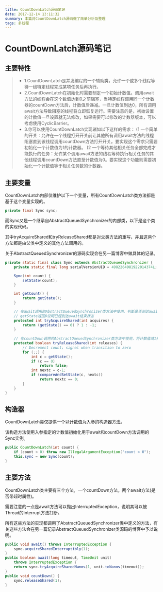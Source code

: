 ```yaml
---
title: CountDownLatch源码笔记
date: 2017-12-14 13:11:32
summary: 本篇对CountDownLatch源码做了简单分析及整理
tags: 多线程
---
```


# CountDownLatch源码笔记
## 主要特性
> * 1.CountDownLatch是并发编程的一个辅助类，允许一个或多个线程等待一组特定线程完成某项任务后再执行。
> * 2.CountDownLatch在初始化时需要制定一个初始计数值。调用await方法的线程会在这个数值达到0之前阻塞，当特定线程调用同一个计数器的countDown方法后，计数值后递减。一旦计数值到达0，所有调用await方法导致阻塞的线程将立即恢复运行。需要注意的是，初始设置的计数值一旦设置就无法修改，如果需要可以修改的计数器版本，可以考虑使用CyclicBarrier。
> * 3.你可以使用CountDownLatch实现诸如以下这样的需求：
>   (1 一个简单的开关：允许在一个线程打开开关前让其他所有调用await方法的线程阻塞直到该线程调用countDown方法打开开关。要实现这个需求只需要初始化一个计数值为1的计数器。
>   (2 一个等待其他相关任务全部完成才能执行的任务：允许某个调用await方法的线程等待执行相关任务的其他线程调用countDown方法直至计数值为0。要实现这个功能则需要初始化一个计数值等于相关任务数的计数器。

## 主要变量
CountDownLatch内部仅维护以下一个变量，所有CountDownLatch类方法都是基于这个变量实现的。

```java
private final Sync sync;
```

而Sync又是一个继承自AbstractQueuedSynchronizer的内部类，以下是这个类的实现代码。

其中tryAcquireShared和tryReleaseShared都是对父类方法的重写，并且这两个方法都是由父类中定义的其他方法调用的。

关于AbstractQueuedSynchronizer的源码实现会在另一篇博客中做具体的记录。

```java
private static final class Sync extends AbstractQueuedSynchronizer {
    private static final long serialVersionUID = 4982264981922014374L;

    Sync(int count) {
        setState(count);
    }

    int getCount() {
        return getState();
    }

    // 在await调用的AbstractQueuedSynchronizer类方法中使用，判断是否到达await结束状态
    // getState返回0说明已经到达await结束状态
    protected int tryAcquireShared(int acquires) {
        return (getState() == 0) ? 1 : -1;
    }
  
    // 在countDown调用的AbstractQueuedSynchronizer类方法中使用，将计数值减1并在计数值到达0时     // 发出信号(返回true)
    protected boolean tryReleaseShared(int releases) {
        // Decrement count; signal when transition to zero
        for (;;) {
            int c = getState();
            if (c == 0)
                return false;
            int nextc = c-1;
            if (compareAndSetState(c, nextc))
                return nextc == 0;
        }
    }
}
```

## 构造器

CountDownLatch类仅提供一个以计数值为入参的构造器方法。

该构造方法使用入参指定的计数值初始化用于await和countDown方法调用的Sync实例。

```java
public CountDownLatch(int count) {
    if (count < 0) throw new IllegalArgumentException("count < 0");
    this.sync = new Sync(count);
}
```

## 主要方法

CountDownLatch类主要有三个方法，一个countDown方法，两个await方法(是否带超时属性)。

需要注意的一点是await方法可以抛出InterruptedException，说明其可以被Thread的interrupt方法打断。

所有这些方法的实现都调用了AbstractQueuedSynchronizer类中定义的方法，有关这些方法会在另一篇记录AbstractQueuedSynchronizer类源码的博客中予以说明。

```java
public void await() throws InterruptedException {
    sync.acquireSharedInterruptibly(1);
}
public boolean await(long timeout, TimeUnit unit)
	throws InterruptedException {
	return sync.tryAcquireSharedNanos(1, unit.toNanos(timeout));
}
public void countDown() {
	sync.releaseShared(1);
}
```